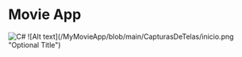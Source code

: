 # Movie App
<img alt="C#" src="https://img.shields.io/badge/c%23%20-%23239120.svg?&style=for-the-badge&logo=c-sharp&logoColor=white"/>
![Alt text](/MyMovieApp/blob/main/CapturasDeTelas/inicio.png "Optional Title")
